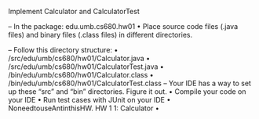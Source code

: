 Implement Calculator and CalculatorTest

– In the package: edu.umb.cs680.hw01
• Place source code files (.java files) and binary files (.class files) in different directories.

– Follow this directory structure:
• <proj dir>/src/edu/umb/cs680/hw01/Calculator.java
• <proj dir>/src/edu/umb/cs680/hw01/CalculatorTest.java • <proj dir>/bin/edu/umb/cs680/hw01/Calculator.class
• <proj dir>/bin/edu/umb/cs680/hw01/CalculatorTest.class
– Your IDE has a way to set up these “src” and “bin” directories. Figure it out.
• Compile your code on your IDE
• Run test cases with JUnit on your IDE
• NoneedtouseAntinthisHW.
HW 1
1:
Calculator • 